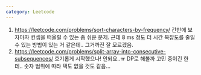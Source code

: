 ```yaml
---
category: Leetcode
---
```


1. <https://leetcode.com/problems/sort-characters-by-frequency/> 간만에 보자마자 컨셉을 떠올릴 수 있는 좀 쉬운 문제. 근데 8 ms 정도 더 시간 복잡도를 줄일 수 있는 방법이 있는 거 같은데.. 그거까진 잘 모르겠음.
2. <https://leetcode.com/problems/split-array-into-consecutive-subsequences/> 호기롭게 시작했으나! 안되요..ㅠ DP로 해볼까 고민 중이긴 한데.. 숫자 범위에 따라 택도 없을 것도 같음...

